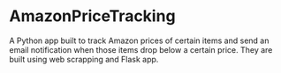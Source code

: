 # AmazonPriceTracking
A Python app built to track Amazon prices of certain items and send an email notification when those items drop below a certain price. They are built using web scrapping and Flask app.
